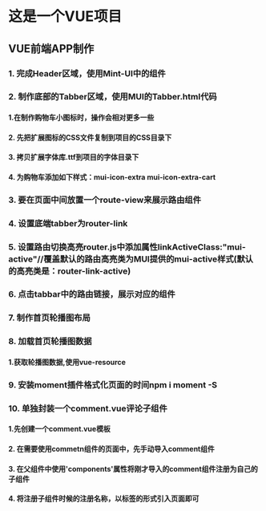 # 这是一个VUE项目

## VUE前端APP制作
### 1. 完成Header区域，使用Mint-UI中的组件
### 2. 制作底部的Tabber区域，使用MUI的Tabber.html代码
#### 1.在制作购物车小图标时，操作会相对更多一些
#### 2. 先把扩展图标的CSS文件复制到项目的CSS目录下
#### 3. 拷贝扩展字体库.ttf到项目的字体目录下
#### 4. 为购物车添加如下样式：mui-icon-extra mui-icon-extra-cart
### 3. 要在页面中间放置一个route-view来展示路由组件
### 4. 设置底端tabber为router-link
### 5. 设置路由切换高亮router.js中添加属性linkActiveClass:"mui-active"//覆盖默认的路由高亮类为MUI提供的mui-active样式(默认的高亮类是：router-link-active)
### 6. 点击tabbar中的路由链接，展示对应的组件

### 7. 制作首页轮播图布局
### 8. 加载首页轮播图数据
#### 1.获取轮播图数据,使用vue-resource
### 9. 安装moment插件格式化页面的时间npm i moment -S
### 10. 单独封装一个comment.vue评论子组件
 #### 1.先创建一个comment.vue模板
 #### 2. 在需要使用commetn组件的页面中，先手动导入comment组件
 #### 3. 在父组件中使用'components'属性将刚才导入的comment组件注册为自己的子组件
 #### 4. 将注册子组件时候的注册名称，以标签的形式引入页面即可